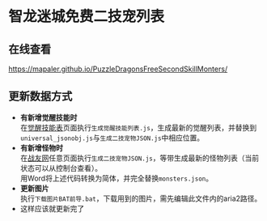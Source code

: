 # 智龙迷城免费二技宠列表 
## 在线查看
https://mapaler.github.io/PuzzleDragonsFreeSecondSkillMonters/

## 更新数据方式
* **有新增觉醒技能时**  
  在[觉醒技能表](http://pad.skyozora.com/skill/%E8%A6%BA%E9%86%92%E6%8A%80%E8%83%BD%E4%B8%80%E8%A6%BD/)页面执行`生成觉醒技能列表.js`，生成最新的觉醒列表，并替换到`universal_jsonobj.js`与`生成二技宠物JSON.js`中相应位置。  
* **有新增怪物时**  
  在[战友网](http://pad.skyozora.com/)任意页面执行`生成二技宠物JSON.js`，等带生成最新的怪物列表（当前状态可以从控制台查看）。  
  用Word将上述代码转换为简体，并完全替换`monsters.json`。
* **更新图片**  
  执行`下载图片BAT前导.bat`，下载用到的图片，需先编辑此文件内的aria2路径。
* 这样应该就更新完了